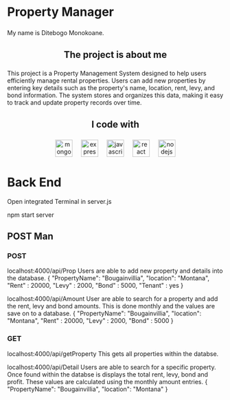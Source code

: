 <h1 align="left">Property Manager</h1>

###

<p align="left">My name is Ditebogo Monokoane.</p>

###

<h2 align="center">The project is about me</h2>

###

<p align="left">This project is a Property Management System designed to help users efficiently manage rental properties. Users can add new properties by entering key details such as the property's name, location, rent, levy, and bond information. The system stores and organizes this data, making it easy to track and update property records over time.</p>

###

<h2 align="center">I code with</h2>

###

<div align="center">
  <img src="https://cdn.jsdelivr.net/gh/devicons/devicon/icons/mongodb/mongodb-original.svg" height="40" alt="mongodb logo"  />
  <img width="12" />
  <img src="https://cdn.jsdelivr.net/gh/devicons/devicon/icons/express/express-original.svg" height="40" alt="express logo"  />
  <img width="12" />
  <img src="https://cdn.jsdelivr.net/gh/devicons/devicon/icons/javascript/javascript-original.svg" height="40" alt="javascript logo"  />
  <img width="12" />
  <img src="https://cdn.jsdelivr.net/gh/devicons/devicon/icons/react/react-original.svg" height="40" alt="react logo"  />
  <img width="12" />
  <img src="https://cdn.jsdelivr.net/gh/devicons/devicon/icons/nodejs/nodejs-original.svg" height="40" alt="nodejs logo"  />
</div>

###



<h1> Back End</h1>
<p>Open integrated Terminal in server.js </p>
npm start server
<h2>POST Man</h2>
<h3>POST</h3>

  localhost:4000/api/Prop
  Users are able to add new property and details into the database.
  {
   "PropertyName": "Bougainvillia",
   "location": "Montana",
   "Rent" : 20000,
   "Levy" : 2000,
   "Bond" : 5000,
   "Tenant" : yes
  }

  localhost:4000/api/Amount
  User are able to search for a property and add the rent, levy and bond amounts. This is done monthly and the values are save on to a database. 
  {
   "PropertyName": "Bougainvillia",
   "location": "Montana",
   "Rent" : 20000,
   "Levy" : 2000,
   "Bond" : 5000
  }

<h3>GET</h3>
<p>
  localhost:4000/api/getProperty
  This gets all properties within the databse.
  
  localhost:4000/api/Detail
  Users are able to search for a specific property. Once found within the databse is displays the total rent, levy, bond and profit. These values are calculated using the monthly amount entries.
    {
   "PropertyName": "Bougainvillia",
   "location": "Montana"
   }
</p>
